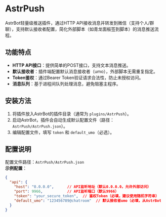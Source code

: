 # AstrPush

AstrBot轻量级推送插件，通过HTTP API接收消息并转发到微信（支持个人/群聊），支持默认接收者配置，简化外部脚本（如青龙面板签到脚本）的消息推送流程。


## 功能特点
- **HTTP API接口**：提供简单的POST接口，支持文本消息推送。
- **默认接收者**：插件端配置默认消息接收者（umo），外部脚本无需重复指定。
- **Token鉴权**：通过Bearer Token验证请求合法性，防止未授权访问。
- **消息队列**：基于进程间队列处理消息，避免阻塞主程序。


## 安装方法
1. 将插件放入AstrBot的插件目录（通常为 `plugins/AstrPush`）。
2. 启动AstrBot，插件会自动生成默认配置文件（路径：`AstrPush/AstrPush.json`）。
3. 编辑配置文件，填写 `token` 和 `default_umo`（必选）。


## 配置说明
配置文件路径：`AstrPush/AstrPush.json`  
**示例配置**：
```json
{
  "api": {
    "host": "0.0.0.0",      // API监听地址（默认0.0.0.0，允许外部访问）
    "port": 9966,           // API监听端口（默认9966）
    "token": "your_secure_token",  // 鉴权Token（必填，建议使用随机字符串）
    "default_umo": "123456789@chatroom"  // 默认接收者umo（必填，从AstrBot日志获取）
  }
}
